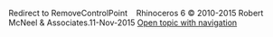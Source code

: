 ---
---

Redirect to RemoveControlPoint&#160;
&#160;
Rhinoceros 6 © 2010-2015 Robert McNeel &amp; Associates.11-Nov-2015
 [Open topic with navigation](removecontrolpoint.html) 

